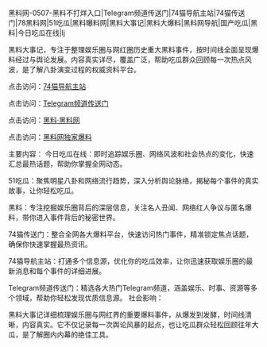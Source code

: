  #
黑料网-0507-黑料不打烊入口|Telegram频道传送门|74猫导航主站|74猫传送门|78黑料网|51吃瓜|黑料曝料网|黑料大事记|黑料大爆料|黑料网导航|国产吃瓜|黑料|今日吃瓜在线|lj

黑料大事记，专注于整理娱乐圈与网红圈历史重大黑料事件，按时间线全面呈现爆料经过与舆论发展。内容真实详尽，覆盖广泛，帮助吃瓜群众回顾每一次热点风波，是了解八卦演变过程的权威资料平台。


点击访问：<a href="https://74mao.com/">74猫导航主站</a>

点击访问：<a href="https://74mao.com/">Telegram频道传送门</a>

点击访问：<a href="https://qfwfg.pages.dev/">黑料·黑料网</a>

点击访问：<a href="https://gdas.pages.dev/">黑料网独家爆料</a>

主要内容：
 今日吃瓜在线：即时追踪娱乐圈、网络风波和社会热点的变化，快速汇总最热话题，帮助你掌握全网动态。

51吃瓜：聚焦明星八卦和网络流行趋势，深入分析舆论脉络，揭秘每个事件的真实故事，让你轻松吃瓜。

黑料：专注挖掘娱乐圈背后的深层信息，关注名人丑闻、网络红人争议与匿名爆料，带你进入事件背后的秘密世界。

74猫传送门：整合全网各大爆料平台，快速访问热门事件，精准锁定焦点话题，确保你快速掌握最热资讯。

74猫导航主站：打通多个信息源，优化你的吃瓜效率，让你迅速获取娱乐圈的最新消息和每个事件的详细进展。

Telegram频道传送门：精选各大热门Telegram频道，涵盖娱乐、时事、资源等多个领域，帮助你轻松发现优质信息源。
社会影响：

黑料大事记详细梳理娱乐圈与网红界的重要爆料事件，从爆发到发酵，时间线清晰，内容真实。它不仅记录每一次舆论风暴的起点，也让吃瓜群众轻松回顾往年大瓜，是了解圈内内幕的绝佳工具。

<span style="display:none;">[Canonical link](https://github.com/chibanh/75454 ）</span>
